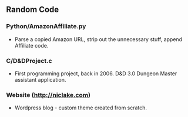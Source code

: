 ## Random Code
### Python/AmazonAffiliate.py
- Parse a copied Amazon URL, strip out the unnecessary stuff, append Affiliate code.

### C/D&DProject.c
- First programming project, back in 2006. D&D 3.0 Dungeon Master assistant application.

### Website (http://niclake.com)
- Wordpress blog - custom theme created from scratch.